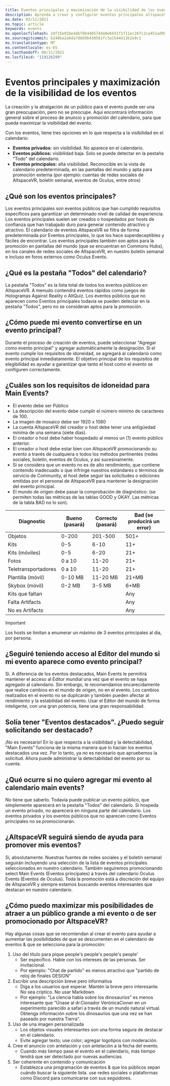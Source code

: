 ```yaml
---
title: Eventos principales y maximización de la visibilidad de los eventos
description: Aprenda a crear y configurar eventos principales altspaceVR al mismo tiempo que maximiza su visibilidad.
ms.date: 03/11/2021
ms.topic: article
keywords: events
ms.openlocfilehash: 2df15e01be4dbf0b440574da0e6931f1f11ec26fc2ca451ad98858db624e1f1f
ms.sourcegitcommit: b248ba2a6da7d669b430581fc3a1544413b2e9c1
ms.translationtype: MT
ms.contentlocale: es-ES
ms.lasthandoff: 08/11/2021
ms.locfileid: "119126299"
---
```

# <a name="main-events-and-maximizing-event-visibility"></a>Eventos principales y maximización de la visibilidad de los eventos

La creación y la atraigación de un público para el evento puede ser una gran preocupación, pero no se preocupe. Aquí encontrará información general sobre el proceso de anuncio y promoción del calendario, para que pueda maximizar la visibilidad del evento.

Con los eventos, tiene tres opciones en lo que respecta a la visibilidad en el calendario:

* **Eventos privados:** sin visibilidad. No aparece en el calendario.
* **Eventos públicos:** visibilidad baja. Solo se puede detectar en la pestaña "Todo" del calendario.
* **Eventos principales:** alta visibilidad. Reconocible en la vista de calendario predeterminada, en las pantallas del mundo y apta para promoción externa (por ejemplo: cuentas de redes sociales de AltspaceVR, boletín semanal, eventos de Oculus, entre otros)

## <a name="what-are-main-events"></a>¿Qué son los eventos principales?

Los eventos principales son eventos públicos que han cumplido requisitos específicos para garantizar un determinado nivel de calidad de experiencia. Los eventos principales suelen ser creados o hospedados por hosts de confianza que han trabajado duro para generar contenido atractivo y atractivo. El calendario de eventos AltspaceVR se filtra de forma predeterminada por Eventos principales, lo que los hace superdeceptibles y fáciles de encontrar. Los eventos principales también son aptos para la promoción en pantallas del mundo (que se encuentran en Commons Hubs), en los canales de redes sociales de AltspaceVR, en nuestro boletín semanal e incluso en foros externos como Oculus Events.

## <a name="what-is-the-all-tab-of-the-calendar"></a>¿Qué es la pestaña "Todos" del calendario?

La pestaña "Todos" es la lista total de todos los eventos públicos en AltspaceVR. A menudo contendrá eventos rápidos como juegos de Hologramas Against Reality o AltQuiz. Los eventos públicos que no aparecen como Eventos principales todavía se pueden detectar en la pestaña "Todos", pero no se consideran aptos para la promoción.

## <a name="how-can-my-event-become-a-main-event"></a>¿Cómo puede mi evento convertirse en un evento principal?

Durante el proceso de creación de eventos, puede seleccionar "Agregar como evento principal" y agregar automáticamente la designación. Si el evento cumple los requisitos de idoneidad, se agregará al calendario como evento principal inmediatamente. El objetivo principal de los requisitos de elegibilidad es ayudar a garantizar que tanto el host como el evento se configuren correctamente.

## <a name="what-are-the-eligibility-requirements-for-main-events"></a>¿Cuáles son los requisitos de idoneidad para Main Events?

* El evento debe ser Público
* La descripción del evento debe cumplir el número mínimo de caracteres de 100.
* La imagen de mosaico debe ser 1920 x 1080
* La cuenta AltspaceVR del creador o host debe tener una antigüedad mínima de una semana (siete días).
* El creador o host debe haber hospedado al menos un (1) evento público anterior.
* El creador o host debe estar bien con AltspaceVR promocionando su evento a través de cualquiera o todos los métodos pertinentes (redes sociales, boletín, eventos de Oculus, y así sucesivamente.
* Si se considera que un evento no es de alto rendimiento, que contiene contenido inadecuado o que infringe nuestros estándares o términos de servicio de Community, el host debe seguir las solicitudes o ediciones emitidas por el personal de AltspaceVR para mantener la designación del evento principal.
* El mundo de origen debe pasar la comprobación de diagnóstico: (se permiten todas las métricas de las tablas GOOD y OKAY. Las métricas de la tabla BAD no lo son).

| Diagnostic | Bueno (pasará) | Correcto (pasará) | Bad (se producirá un error) |
|---|---|---|---|
| Objetos | 0-200 | 201-500 | 501+ |
| Kits | 0-5 | 6-10 | 11+ |
| Kits (móviles) | 0-5 | 6-20 | 21+ |
| Fotos | 0 a 10 | 11-20 | 21+ |
| Teletransportadores | 0 a 10 | 11-20 | 21+ |
| Plantilla (móvil) | 0-10 MB | 11-20 MB | 21+MB |
| Skybox (móvil) | 0-2 MB | 3-5 MB | 6+MB |
| Kits que faltan |  |  | Any |
| Falta Artifacts |  |  | Any |
| No es Artifacts |  |  | Any |

> [!IMPORTANT]
> Los hosts se limitan a enumerar un máximo de 3 eventos principales al día, por persona.  

## <a name="will-i-still-have-access-to-the-world-editor-if-my-event-is-listed-as-a-main-event"></a>¿Seguiré teniendo acceso al Editor del mundo si mi evento aparece como evento principal?

Sí. A diferencia de los eventos destacados, Main Events le permitirá mantener el acceso al Editor mundial una vez que el evento se haya agregado al calendario. Sin embargo, le recomendamos encarecidamente que realice cambios en el mundo de origen, no en el evento. Los cambios realizados en el evento no se duplicarán y también pueden afectar al rendimiento y la estabilidad del evento. Usar el Editor del mundo de forma inteligente, con una gran potencia, tiene una gran responsabilidad.

## <a name="you-used-to-have-featured-events-can-i-still-request-to-be-featured"></a>Solía tener "Eventos destacados". ¿Puedo seguir solicitando ser destacado?

¡No es necesario! En lo que respecta a la visibilidad y la detectabilidad, "Main Events" funciona de la misma manera que lo hacían los eventos destacados una vez. Por lo tanto, ya no es necesario que apruebemos la solicitud. Ahora puede administrar la detectabilidad del evento por su cuenta.

## <a name="what-if-i-dont-want-to-add-my-event-to-the-main-events-calendar"></a>¿Qué ocurre si no quiero agregar mi evento al calendario main events?

No tiene que saberlo. Todavía puede publicar un evento público, que simplemente aparecerá en la pestaña "Todos" del calendario. Si hospeda un evento privado, no aparecerá en ninguna parte del calendario. Los eventos privados y los eventos públicos que no aparecen como Eventos principales no se promocionarán.

## <a name="will-altspacevr-still-help-promote-my-events"></a>¿AltspaceVR seguirá siendo de ayuda para promover mis eventos?

Sí, absolutamente. Nuestras fuentes de redes sociales y el boletín semanal seguirán incluyendo una selección de la lista de eventos principales seleccionados en nuestro calendario. También seguiremos promocionando select Main Events (Eventos principales) a través del calendario Oculus Events (Eventos de Oculus). Toda la promoción está a discreción del equipo de AltspaceVR y siempre estamos buscando eventos interesantes que destacan en nuestro calendario.

## <a name="how-can-i-maximize-my-chances-of-attracting-a-large-audience-to-my-event-or-being-promoted-by-altspacevr"></a>¿Cómo puedo maximizar mis posibilidades de atraer a un público grande a mi evento o de ser promocionado por AltspaceVR?

Hay algunas cosas que se recomiendan al crear el evento para ayudar a aumentar las posibilidades de que se descumenten en el calendario de eventos & que se selecciona para la promoción:

1. Uso del título para pique people's people's people's people'
    * Ser específico. Hable con los intereses de las personas. Ser invitacional.
    * Por ejemplo: "Chat de partido" es menos atractivo que "partido de reloj de finales DESION"
2. Escribir una descripción breve pero informativa
    * Diga a los usuarios qué esperar. Mantén la breve pero interesante. No sea críptico. No usar Markdown
    * Por ejemplo: "La ciencia habla sobre los dinosaurios" es menos interesante que "Únase al dr.Cionador VerónicaCioner en un experimento parecido a safari a través de un mundo natural virtual. Obtenga información sobre los dinosaurios que una vez se han paseado por nuestra Tierra".
3. Uso de una imagen personalizada
    * Los objetos visuales interesantes son una forma segura de destacar en el calendario.
    * Evite agregar texto; use color; agregar logotipos con moderación.
4. Cree el anuncio con antelación y con antelación a la fecha del evento.
    * Cuando más tiempo pase el evento en el calendario, más tiempo tendrá que ser detectado por nuevas audiencias.
5. Ser coherente en contenido y comunicación
    * Establezca una programación de eventos & que los públicos sepan cuándo buscar la siguiente lista. use redes sociales o plataformas como Discord para comunicarse con sus seguidores.